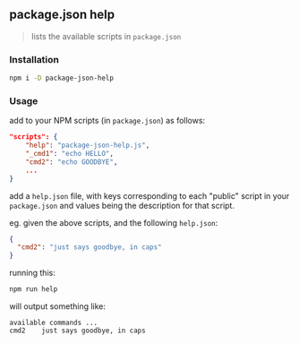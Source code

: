 package.json help
---

> lists the available scripts in ``package.json``

### Installation

```bash
npm i -D package-json-help
```

### Usage

add to your NPM scripts (in ``package.json``) as follows:
```json
"scripts": {
    "help": "package-json-help.js",
    "_cmd1": "echo HELLO",
    "cmd2": "echo GOODBYE",
    ...
}
```

add a ``help.json`` file,
with keys corresponding to each "public" script in your ``package.json``
and values being the description for that script.

eg. given the above scripts, and the following ``help.json``:
```json
{
  "cmd2": "just says goodbye, in caps"
}
```

running this:
```bash
npm run help
```

will output something like:
```
available commands ...
cmd2    just says goodbye, in caps
```
